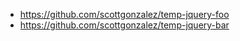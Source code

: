 * https://github.com/scottgonzalez/temp-jquery-foo
* https://github.com/scottgonzalez/temp-jquery-bar
